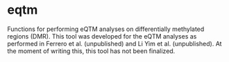 # eqtm
Functions for performing eQTM analyses on differentially methylated regions (DMR). This tool was developed for the eQTM analyses as performed in Ferrero et al. (unpublished) and Li Yim et al. (unpublished). At the moment of writing this, this tool has not been finalized. 
